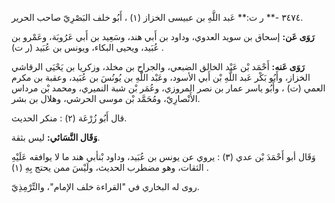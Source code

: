 ٣٤٧٤ -** ر ت:** عَبد اللَّهِ بن عبيسى الخزاز (١) ، أَبُو خلف البَصْرِيّ صاحب الحرير.

**رَوَى عَن:** إسحاق بن سويد العدوي، وداود بن أَبي هند، وسَعِيد بن أَبي عَرُوبَة، وعَمْرو بن عُبَيد، ويحيى البكاء، ويونس بن عُبَيد (ر ت) .

**رَوَى عَنه:** أَحْمَد بْن عَبْد الخالق الضبعي، والجراح بن مخلد، وزكريا بن يَحْيَى الرقاشي الخزاز، وأَبُو بَكْر عَبد اللَّهِ بْن أَبي الأسود، وعَبْد اللَّهِ بن يُونُسَ بن عُبَيد، وعقبة بن مكرم العمي (ت) ، وأَبُو ياسر عمار بن نصر المروزي، وعُمَر بْن شبة النميري، ومحمد بْن مرداس الأَنْصارِيّ، ومُحَمَّد بْن موسى الحرشي، وهلال بن بشر.

قال أَبُو زُرْعَة (٢) : منكر الحديث.

**وَقَال النَّسَائي:** ليس بثقة.

وَقَال أبو أَحْمَدَ بْن عدي (٣) : يروي عن يونس بن عُبَيد، وداود بْنأبي هند ما لا يوافقه عَلَيْهِ الثقات، وهو مضطرب الحديث، ولَيْسَ ممن يحتج بِهِ (١) .

روى له البخاري في "القراءة خلف الإمام"، والتِّرْمِذِيّ.